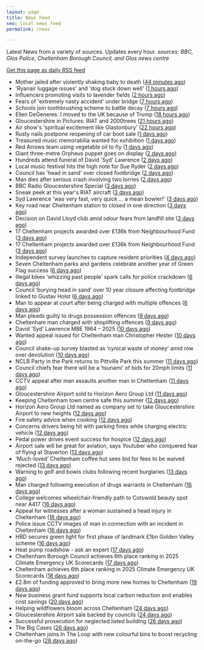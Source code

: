 ```yaml
---
layout: page
title: News Feed
seo: local news feed
permalink: /news

---
```


Latest News from a variety of sources. Updates every hour.
_sources: BBC, Glos Police, Cheltenham Borough Council, and Glos news centre_

[Get this page as daily RSS feed](/daily.rss)

<!-- news_marker starts -->
- Mother jailed after violently shaking baby to death ([44 minutes ago](https://www.bbc.com/news/articles/cwyq0wjq82lo))
- 'Ryanair luggage issues' and 'dog stuck down well' ([1 hours ago](https://www.bbc.com/news/articles/c5ylnljd4lvo))
- Influencers promoting visits to lavender fields ([2 hours ago](https://www.bbc.com/news/videos/cev030yrnndo))
- Fears of 'extremely nasty accident' under bridge ([7 hours ago](https://www.bbc.com/news/articles/cwyqeg7yq9eo))
- Schools join toothbrushing scheme to battle decay ([7 hours ago](https://www.bbc.com/news/articles/cd78pln81pvo))
- Ellen DeGeneres: I moved to the UK because of Trump ([18 hours ago](https://www.bbc.com/news/articles/c8d638rrndzo))
- Gloucestershire in Pictures: RIAT and 2000trees ([21 hours ago](https://www.bbc.com/news/articles/crmvp9rxg7yo))
- Air show's 'spiritual excitement like Glastonbury' ([22 hours ago](https://www.bbc.com/news/articles/cjrlxvgyp57o))
- Rusty nails postpone reopening of car boot sale ([1 days ago](https://www.bbc.com/news/articles/cm207pe9xx9o))
- Treasured music memorabilia wanted for exhibition ([1 days ago](https://www.bbc.com/news/articles/ce83kdkmrymo))
- Red Arrows team using vegetable oil to fly ([1 days ago](https://www.bbc.com/news/articles/czeyzdp60zjo))
- Giant three-metre Orpheus puppet goes on display ([2 days ago](https://www.bbc.com/news/articles/c8rp232x0zvo))
- Hundreds attend funeral of David 'Syd' Lawrence ([2 days ago](https://www.bbc.com/news/articles/cy8kmg21r93o))
- Local music festival hits the high note for Sue Ryder ([2 days ago](https://gloucesternewscentre.co.uk/local-music-festival-hits-the-high-note-for-sue-ryder/))
- Council has 'head in sand' over closed footbridge ([2 days ago](https://www.bbc.com/news/articles/cy5w26yzxr1o))
- Man dies after serious crash involving two lorries ([2 days ago](https://www.bbc.com/news/articles/crk65744rm4o))
- BBC Radio Gloucestershire Special ([3 days ago](https://www.bbc.co.uk/sounds/play/p0lqz0z2))
- Sneak peek at this year's RIAT aircraft ([3 days ago](https://www.bbc.com/news/videos/c625qw1rzlyo))
- Syd Lawrence 'was very fast, very quick ... a mean bowler!' ([3 days ago](https://www.bbc.com/news/articles/c628163nzm1o))
- Key road near Cheltenham station to closed in one direction ([3 days ago](https://gloucesternewscentre.co.uk/key-road-near-cheltenham-station-to-closed-in-one-direction/))
- Decision on David Lloyd club amid odour fears from landfill site ([3 days ago](https://gloucesternewscentre.co.uk/decision-on-david-lloyd-club-amid-odour-fears-from-landfill-site/))
- 17 Cheltenham projects awarded over £136k from Neighbourhood Fund ([3 days ago](https://gloucesternewscentre.co.uk/17-cheltenham-projects-awarded-over-136k-from-neighbourhood-fund/))
- 17 Cheltenham projects awarded over £136k from Neighbourhood Fund ([3 days ago](https://www.cheltenham.gov.uk/news/article/3036/17_cheltenham_projects_awarded_over_136k_from_neighbourhood_fund))
- Independent survey launches to capture resident priorities ([4 days ago](https://www.cheltenham.gov.uk/news/article/3035/independent_survey_launches_to_capture_resident_priorities))
- Seven Cheltenham parks and gardens celebrate another year of Green Flag success ([6 days ago](https://www.cheltenham.gov.uk/news/article/3034/seven_cheltenham_parks_and_gardens_celebrate_another_year_of_green_flag_success))
- Illegal bikes ‘whizzing past people’ spark calls for police crackdown ([6 days ago](https://gloucesternewscentre.co.uk/illegal-bikes-whizzing-past-people-spark-calls-for-police-crackdown/))
- Council ‘burying head in sand’ over 10 year closure affecting footbridge linked to Gustav Holst ([6 days ago](https://gloucesternewscentre.co.uk/council-burying-head-in-sand-over-10-year-closure-affecting-footbridge-linked-to-gustav-holst/))
- Man to appear at court after being charged with multiple offences ([6 days ago](https://gloucesternewscentre.co.uk/man-to-appear-at-court-after-being-charged-with-multiple-offences/))
- Man pleads guilty to drugs possession offences ([9 days ago](https://gloucesternewscentre.co.uk/man-pleads-guilty-to-drugs-possession-offences/))
- Cheltenham man charged with shoplifting offences ([9 days ago](https://gloucesternewscentre.co.uk/cheltenham-man-charged-with-shoplifting-offences/))
- David ‘Syd’ Lawrence MBE 1964 – 2025 ([10 days ago](https://www.bbc.co.uk/sounds/play/p0lpkk2r))
- Wanted appeal issued for Cheltenham man Christopher Hester ([10 days ago](https://gloucesternewscentre.co.uk/wanted-appeal-issued-for-cheltenham-man-christopher-hester/))
- Council shake-up survey blasted as ‘cynical waste of money’ amid row over devolution ([10 days ago](https://gloucesternewscentre.co.uk/council-shake-up-survey-blasted-as-cynical-waste-of-money-amid-row-over-devolution/))
- NCLB Party in the Park returns to Pittville Park this summer ([11 days ago](https://www.cheltenham.gov.uk/news/article/3033/nclb_party_in_the_park_returns_to_pittville_park_this_summer))
- Council chiefs fear there will be a ‘tsunami’ of bids for 20mph limits ([11 days ago](https://gloucesternewscentre.co.uk/council-chiefs-fear-there-will-be-a-tsunami-of-bids-for-20mph-limits/))
- CCTV appeal after man assaults another man in Cheltenham ([11 days ago](https://gloucesternewscentre.co.uk/cctv-appeal-after-man-assaults-another-man-in-cheltenham/))
- Gloucestershire Airport sold to Horizon Aero Group Ltd ([11 days ago](https://gloucesternewscentre.co.uk/gloucestershire-airport-sold-to-horizon-aero-group-ltd/))
- Keeping Cheltenham town centre safe this summer ([12 days ago](https://www.cheltenham.gov.uk/news/article/3032/keeping_cheltenham_town_centre_safe_this_summer))
- Horizon Aero Group Ltd named as company set to take Gloucestershire Airport to new heights ([12 days ago](https://www.cheltenham.gov.uk/news/article/3031/horizon_aero_group_ltd_named_as_company_set_to_take_gloucestershire_airport_to_new_heights))
- Fire safety advice when cooking ([12 days ago](https://gloucesternewscentre.co.uk/fire-safety-advice-when-cooking/))
- Concerns drivers being hit with parking fines while charging electric vehicle ([12 days ago](https://gloucesternewscentre.co.uk/concerns-drivers-being-hit-with-parking-fines-while-charging-electric-vehicle/))
- Pedal power drives event success for hospice ([12 days ago](https://gloucesternewscentre.co.uk/pedal-power-drives-event-success-for-hospice/))
- Airport sale will be great for aviation, says Youtuber who conquered fear of flying at Staverton ([13 days ago](https://gloucesternewscentre.co.uk/airport-sale-will-be-great-for-aviation-says-youtuber-who-conquered-fear-of-flying-at-staverton/))
- ‘Much-loved’ Cheltenham coffee hut sees bid for fees to be waived rejected ([13 days ago](https://gloucesternewscentre.co.uk/much-loved-cheltenham-coffee-hut-sees-bid-for-fees-to-be-waived-rejected/))
- Warning to golf and bowls clubs following recent burglaries ([13 days ago](https://gloucesternewscentre.co.uk/warning-to-golf-and-bowls-clubs-following-recent-burglaries/))
- Man charged following execution of drugs warrants in Cheltenham ([16 days ago](https://gloucesternewscentre.co.uk/man-charged-following-execution-of-drugs-warrants-in-cheltenham-2/))
- College welcomes wheelchair-friendly path to Cotswold beauty spot near A417 ([16 days ago](https://gloucesternewscentre.co.uk/college-welcomes-wheelchair-friendly-path-to-cotswold-beauty-spot-near-a417/))
- Appeal for witnesses after a woman sustained a head injury in Cheltenham ([16 days ago](https://gloucesternewscentre.co.uk/appeal-for-witnesses-after-a-woman-sustained-a-head-injury-in-cheltenham/))
- Police issue CCTV images of man in connection with an incident in Cheltenham ([16 days ago](https://gloucesternewscentre.co.uk/police-issue-cctv-images-of-man-in-connection-with-an-incident-in-cheltenham/))
- HBD secures green light for first phase of landmark £1bn Golden Valley scheme ([16 days ago](https://www.cheltenham.gov.uk/news/article/3030/hbd_secures_green_light_for_first_phase_of_landmark_1bn_golden_valley_scheme))
- Heat pump roadshow - ask an expert ([17 days ago](https://www.cheltenham.gov.uk/news/article/3029/heat_pump_roadshow_-_ask_an_expert))
- Cheltenham Borough Council achieves 6th place ranking in 2025 Climate Emergency UK Scorecards ([17 days ago](https://gloucesternewscentre.co.uk/cheltenham-borough-council-achieves-6th-place-ranking-in-2025-climate-emergency-uk-scorecards/))
- Cheltenham achieves 6th place ranking in 2025 Climate Emergency UK Scorecards ([18 days ago](https://www.cheltenham.gov.uk/news/article/3028/cheltenham_achieves_6th_place_ranking_in_2025_climate_emergency_uk_scorecards))
- £2.8m of funding approved to bring more new homes to Cheltenham ([19 days ago](https://www.cheltenham.gov.uk/news/article/3027/28m_of_funding_approved_to_bring_more_new_homes_to_cheltenham))
- New business grant fund supports local carbon reduction and enables cost savings ([20 days ago](https://www.cheltenham.gov.uk/news/article/3026/new_business_grant_fund_supports_local_carbon_reduction_and_enables_cost_savings))
- Helping wildflowers bloom across Cheltenham ([24 days ago](https://www.cheltenham.gov.uk/news/article/3025/helping_wildflowers_bloom_across_cheltenham))
- Gloucestershire Airport sale backed by councils ([24 days ago](https://www.cheltenham.gov.uk/news/article/3024/gloucestershire_airport_sale_backed_by_councils))
- Successful prosecution for neglected listed building ([26 days ago](https://www.cheltenham.gov.uk/news/article/3023/successful_prosecution_for_neglected_listed_building))
- The Big Cases ([26 days ago](https://www.bbc.co.uk/iplayer/episode/m001z7w2))
- Cheltenham joins In The Loop with new colourful bins to boost recycling on-the-go ([28 days ago](https://www.cheltenham.gov.uk/news/article/3022/cheltenham_joins_in_the_loop_with_new_colourful_bins_to_boost_recycling_on-the-go))

<!-- news_marker ends -->
